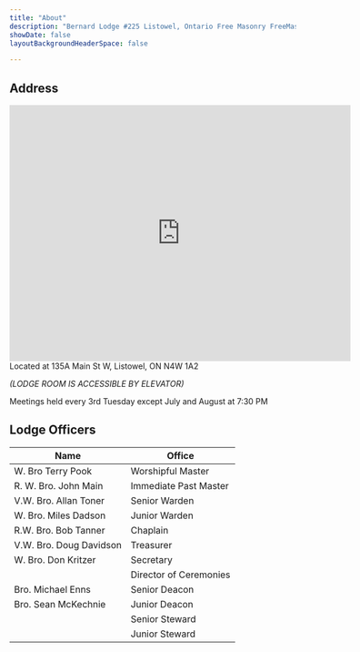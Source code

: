```yaml
---
title: "About"
description: "Bernard Lodge #225 Listowel, Ontario Free Masonry FreeMasons"
showDate: false
layoutBackgroundHeaderSpace: false

---
```

## Address
<iframe src="https://www.google.com/maps/embed?pb=!1m18!1m12!1m3!1d720.7418962445527!2d-80.95384582337283!3d43.731997766152915!2m3!1f0!2f0!3f0!3m2!1i1024!2i768!4f13.1!3m3!1m2!1s0x88295db281d2060b%3A0x43bd15ae319428f4!2sListowel%20Masonic%20Hall!5e0!3m2!1sen!2sca!4v1692840007267!5m2!1sen!2sca" width="600" height="450" style="border:0;" allowfullscreen="" loading="lazy" referrerpolicy="no-referrer-when-downgrade"></iframe>
Located at 135A Main St W, Listowel, ON N4W 1A2

_(LODGE ROOM IS ACCESSIBLE BY ELEVATOR)_

Meetings held every 3rd Tuesday except July and August at 7:30 PM

## Lodge Officers

| **Name** | **Office** |
| ----------- | ----------- |
| W. Bro Terry Pook | Worshipful Master |
| R. W. Bro. John Main | Immediate Past Master |
| V.W. Bro. Allan Toner | Senior Warden |
| W. Bro. Miles Dadson | Junior Warden |
| R.W. Bro. Bob Tanner | Chaplain |
| V.W. Bro. Doug Davidson | Treasurer |
| W. Bro. Don Kritzer | Secretary |
| | Director of Ceremonies |
| Bro. Michael Enns| Senior Deacon |
| Bro. Sean McKechnie | Junior Deacon |
| | Senior Steward |
| | Junior Steward |
